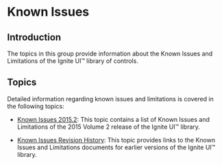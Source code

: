 ﻿<!--
|metadata|
{
    "fileName": "known-issues",
    "controlName": "",
    "tags": []
}
|metadata|
-->

# Known Issues


## Introduction

The topics in this group provide information about the Known Issues and Limitations of the Ignite UI™ library of controls.

## Topics

Detailed information regarding known issues and limitations is covered in the following topics:

- [Known Issues 2015.2](Known-Issues-and-Limitations-2015-Volume-2.html): This topic contains a list of Known Issues and Limitations of the 2015 Volume 2 release of the Ignite UI™ library.

- [Known Issues Revision History](Known-Issues-Revision-History.html): This topic provides links to the Known Issues and Limitations documents for earlier versions of the Ignite UI™ library.





 

 


